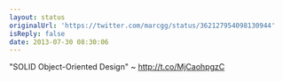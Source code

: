 ```yaml
---
layout: status
originalUrl: 'https://twitter.com/marcgg/status/362127954098130944'
isReply: false
date: 2013-07-30 08:30:06
---
```


"SOLID Object-Oriented Design" ~ http://t.co/MjCaohpgzC

